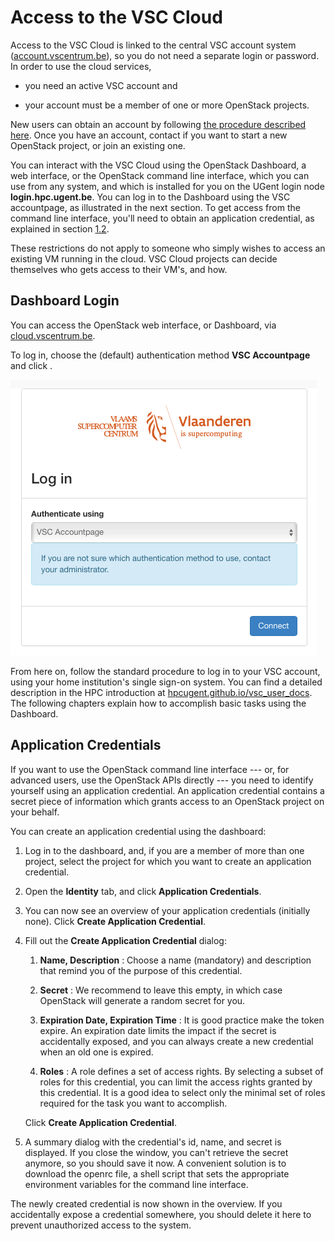 # Access to the VSC Cloud

Access to the VSC Cloud is linked to the central VSC account system
([account.vscentrum.be](https://account.vscentrum.be)), so you do not
need a separate login or password. In order to use the cloud services,

-   you need an active VSC account and

-   your account must be a member of one or more OpenStack projects.

New users can obtain an account by following [the procedure described
here](https://vlaams-supercomputing-centrum-vscdocumentation.readthedocs-hosted.com/en/latest/access/account_request.html).
Once you have an account, contact if you want to start a new OpenStack
project, or join an existing one.

You can interact with the VSC Cloud using the OpenStack Dashboard, a web
interface, or the OpenStack command line interface, which you can use
from any system, and which is installed for you on the UGent login node
**login.hpc.ugent.be**. You can log in to the Dashboard using the VSC
accountpage, as illustrated in the next section. To get access from the
command line interface, you'll need to obtain an application credential,
as explained in section [1.2](#sec:appl-cred).

These restrictions do not apply to someone who simply wishes to access
an existing VM running in the cloud. VSC Cloud projects can decide
themselves who gets access to their VM's, and how.

## Dashboard Login

You can access the OpenStack web interface, or Dashboard, via
[cloud.vscentrum.be](https://cloud.vscentrum.be).

To log in, choose the (default) authentication method **VSC Accountpage**
and click .


![image](img/cloud_login_1.png)


From here on, follow the standard procedure to log in to your VSC
account, using your home institution's single sign-on system. You can
find a detailed description in the HPC introduction at
[hpcugent.github.io/vsc_user_docs](https://hpcugent.github.io/vsc_user_docs).
The following chapters explain how to accomplish basic tasks using the
Dashboard.

## Application Credentials

If you want to use the OpenStack command line interface --- or, for
advanced users, use the OpenStack APIs directly --- you need to identify
yourself using an application credential. An application credential
contains a secret piece of information which grants access to an
OpenStack project on your behalf.

You can create an application credential using the dashboard:

1.  Log in to the dashboard, and, if you are a member of more than one
    project, select the project for which you want to create an
    application credential.

2.  Open the **Identity** tab, and click **Application Credentials**.

3.  You can now see an overview of your application credentials
    (initially none). Click **Create Application Credential**.

4.  Fill out the **Create Application Credential** dialog:

    1. **Name, Description**
    :   Choose a name (mandatory) and description that remind you of the
        purpose of this credential.

    2. **Secret**
    :   We recommend to leave this empty, in which case OpenStack will
        generate a random secret for you.

    3. **Expiration Date, Expiration Time**
    :   It is good practice make the token expire. An expiration date
        limits the impact if the secret is accidentally exposed, and you
        can always create a new credential when an old one is expired.

    4. **Roles**
    :   A role defines a set of access rights. By selecting a subset of
        roles for this credential, you can limit the access rights
        granted by this credential. It is a good idea to select only the
        minimal set of roles required for the task you want to
        accomplish.

    Click **Create Application Credential**.

5.  A summary dialog with the credential's id, name, and secret is
    displayed. If you close the window, you can't retrieve the secret
    anymore, so you should save it now. A convenient solution is to
    download the openrc file, a shell script that sets the appropriate
    environment variables for the command line interface.

The newly created credential is now shown in the overview. If you
accidentally expose a credential somewhere, you should delete it here to
prevent unauthorized access to the system.
